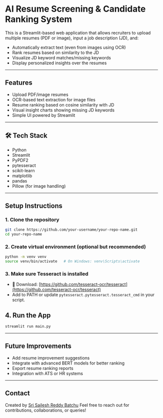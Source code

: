 # AI Resume Screening & Candidate Ranking System

This is a Streamlit-based web application that allows recruiters to upload multiple resumes (PDF or image), input a job description (JD), and:

- Automatically extract text (even from images using OCR)
- Rank resumes based on similarity to the JD
- Visualize JD keyword matches/missing keywords
- Display personalized insights over the resumes

---

##  Features

- Upload PDF/image resumes
- OCR-based text extraction for image files
- Resume ranking based on cosine similarity with JD
- Visual insight charts showing missing JD keywords
- Simple UI powered by Streamlit

---

## 🛠️ Tech Stack

- Python
- Streamlit
- PyPDF2
- pytesseract
- scikit-learn
- matplotlib
- pandas
- Pillow (for image handling)

---

##  Setup Instructions

### 1. Clone the repository

```bash
git clone https://github.com/your-username/your-repo-name.git
cd your-repo-name
````

### 2. Create virtual environment (optional but recommended)

```bash
python -m venv venv
source venv/bin/activate   # On Windows: venv\Scripts\activate
```

### 3. Make sure Tesseract is installed

* 🔗 Download: [https://github.com/tesseract-ocr/tesseract](https://github.com/tesseract-ocr/tesseract)
* Add to PATH or update `pytesseract.pytesseract.tesseract_cmd` in your script.


## 4. Run the App

```bash
streamlit run main.py
```
---

## Future Improvements

* Add resume improvement suggestions
* Integrate with advanced BERT models for better ranking
* Export resume ranking reports
* Integration with ATS or HR systems

---

## Contact

Created by [Sri Sailesh Reddy Batchu](mailto:saileshreddysr3320@gmail.com)
Feel free to reach out for contributions, collaborations, or queries!


